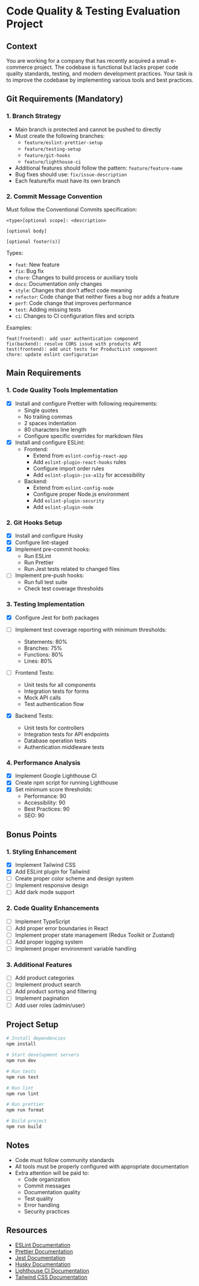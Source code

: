 # Code Quality & Testing Evaluation Project

## Context
You are working for a company that has recently acquired a small e-commerce project. The codebase is functional but lacks proper code quality standards, testing, and modern development practices. Your task is to improve the codebase by implementing various tools and best practices.

## Git Requirements (Mandatory)

### 1. Branch Strategy
- Main branch is protected and cannot be pushed to directly
- Must create the following branches:
  - `feature/eslint-prettier-setup`
  - `feature/testing-setup`
  - `feature/git-hooks`
  - `feature/lighthouse-ci`
- Additional features should follow the pattern: `feature/feature-name`
- Bug fixes should use: `fix/issue-description`
- Each feature/fix must have its own branch

### 2. Commit Message Convention
Must follow the Conventional Commits specification:
```
<type>[optional scope]: <description>

[optional body]

[optional footer(s)]
```

Types:
- `feat`: New feature
- `fix`: Bug fix
- `chore`: Changes to build process or auxiliary tools
- `docs`: Documentation only changes
- `style`: Changes that don't affect code meaning
- `refactor`: Code change that neither fixes a bug nor adds a feature
- `perf`: Code change that improves performance
- `test`: Adding missing tests
- `ci`: Changes to CI configuration files and scripts

Examples:
```
feat(frontend): add user authentication component
fix(backend): resolve CORS issue with products API
test(frontend): add unit tests for ProductList component
chore: update eslint configuration
```

## Main Requirements

### 1. Code Quality Tools Implementation
- [X] Install and configure Prettier with following requirements:
  - Single quotes
  - No trailing commas
  - 2 spaces indentation
  - 80 characters line length
  - Configure specific overrides for markdown files
- [X] Install and configure ESLint:
  - Frontend:
    - Extend from `eslint-config-react-app`
    - Add `eslint-plugin-react-hooks` rules
    - Configure import order rules
    - Add `eslint-plugin-jsx-a11y` for accessibility
  - Backend:
    - Extend from `eslint-config-node`
    - Configure proper Node.js environment
    - Add `eslint-plugin-security`
    - Add `eslint-plugin-node`

### 2. Git Hooks Setup
- [X] Install and configure Husky
- [X] Configure lint-staged
- [X] Implement pre-commit hooks:
  - Run ESLint
  - Run Prettier
  - Run Jest tests related to changed files
- [ ] Implement pre-push hooks:
  - Run full test suite
  - Check test coverage thresholds

### 3. Testing Implementation
- [X] Configure Jest for both packages
- [ ] Implement test coverage reporting with minimum thresholds:

  - Statements: 80%
  - Branches: 75%
  - Functions: 80%
  - Lines: 80%
- [ ] Frontend Tests:
  - Unit tests for all components
  - Integration tests for forms
  - Mock API calls
  - Test authentication flow
- [X] Backend Tests:
  - Unit tests for controllers
  - Integration tests for API endpoints
  - Database operation tests
  - Authentication middleware tests

### 4. Performance Analysis
- [X] Implement Google Lighthouse CI
- [X] Create npm script for running Lighthouse
- [X] Set minimum score thresholds:
  - Performance: 90
  - Accessibility: 90
  - Best Practices: 90
  - SEO: 90

## Bonus Points

### 1. Styling Enhancement
- [X] Implement Tailwind CSS
- [X] Add ESLint plugin for Tailwind
- [ ] Create proper color scheme and design system
- [ ] Implement responsive design
- [ ] Add dark mode support

### 2. Code Quality Enhancements
- [ ] Implement TypeScript
- [ ] Add proper error boundaries in React
- [ ] Implement proper state management (Redux Toolkit or Zustand)
- [ ] Add proper logging system
- [ ] Implement proper environment variable handling

### 3. Additional Features
- [ ] Add product categories
- [ ] Implement product search
- [ ] Add product sorting and filtering
- [ ] Implement pagination
- [ ] Add user roles (admin/user)

## Project Setup
```bash
# Install dependencies
npm install

# Start development servers
npm run dev

# Run tests
npm run test

# Run lint
npm run lint

# Run prettier
npm run format

# Build project
npm run build
```

## Notes
- Code must follow community standards
- All tools must be properly configured with appropriate documentation
- Extra attention will be paid to:
  - Code organization
  - Commit messages
  - Documentation quality
  - Test quality
  - Error handling
  - Security practices

## Resources
- [ESLint Documentation](https://eslint.org/)
- [Prettier Documentation](https://prettier.io/)
- [Jest Documentation](https://jestjs.io/)
- [Husky Documentation](https://typicode.github.io/husky/)
- [Lighthouse CI Documentation](https://github.com/GoogleChrome/lighthouse-ci)
- [Tailwind CSS Documentation](https://tailwindcss.com/)
